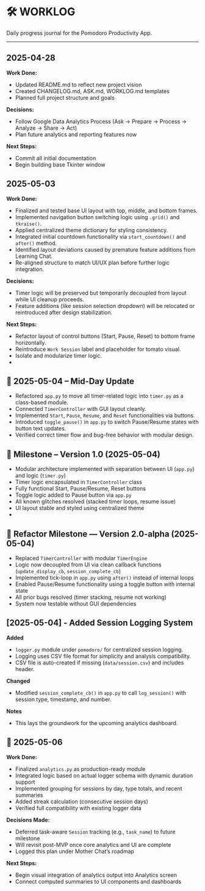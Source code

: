 # 🛠️ WORKLOG

Daily progress journal for the Pomodoro Productivity App.

---

## 2025-04-28
**Work Done:**
- Updated README.md to reflect new project vision
- Created CHANGELOG.md, ASK.md, WORKLOG.md templates
- Planned full project structure and goals

**Decisions:**
- Follow Google Data Analytics Process (Ask → Prepare → Process → Analyze → Share → Act)
- Plan future analytics and reporting features now

**Next Steps:**
- Commit all initial documentation
- Begin building base Tkinter window
## 2025-05-03
**Work Done:**
- Finalized and tested base UI layout with top, middle, and bottom frames.
- Implemented navigation button switching logic using `.grid()` and `tkraise()`.
- Applied centralized theme dictionary for styling consistency.
- Integrated initial countdown functionality via `start_countdown()` and `after()` method.
- Identified layout deviations caused by premature feature additions from Learning Chat.
- Re-aligned structure to match UI/UX plan before further logic integration.

**Decisions:**
- Timer logic will be preserved but temporarily decoupled from layout while UI cleanup proceeds.
- Feature additions (like session selection dropdown) will be relocated or reintroduced after design stabilization.

**Next Steps:**
- Refactor layout of control buttons (Start, Pause, Reset) to bottom frame horizontally.
- Reintroduce `Work Session` label and placeholder for tomato visual.
- Isolate and modularize timer logic.
- 
## 📅 2025-05-04 – Mid-Day Update

- Refactored `app.py` to move all timer-related logic into `timer.py` as a class-based module.
- Connected `TimerController` with GUI layout cleanly.
- Implemented `Start`, `Pause`, `Resume`, and `Reset` functionalities via buttons.
- Introduced `toggle_pause()` in `app.py` to switch Pause/Resume states with button text updates.
- Verified correct timer flow and bug-free behavior with modular design.


## 📌 Milestone – Version 1.0 (2025-05-04)

- Modular architecture implemented with separation between UI (`app.py`) and logic (`timer.py`)
- Timer logic encapsulated in `TimerController` class
- Fully functional Start, Pause/Resume, Reset buttons
- Toggle logic added to Pause button via `app.py`
- All known glitches resolved (stacked timer loops, resume issue)
- UI layout stable and styled using centralized theme
- 
## 🧱 Refactor Milestone — Version 2.0-alpha (2025-05-04)

- Replaced `TimerController` with modular `TimerEngine`
- Logic now decoupled from UI via clean callback functions (`update_display_cb`, `session_complete_cb`)
- Implemented tick-loop in `app.py` using `after()` instead of internal loops
- Enabled Pause/Resume functionality using a toggle button with internal state
- All prior bugs resolved (timer stacking, resume not working)
- System now testable without GUI dependencies

## [2025-05-04] - Added Session Logging System

**Added**
- `logger.py` module under `pomodoro/` for centralized session logging.
- Logging uses CSV file format for simplicity and analysis compatibility.
- CSV file is auto-created if missing (`data/session.csv`) and includes header.

**Changed**
- Modified `session_complete_cb()` in `app.py` to call `log_session()` with session type, timestamp, and number.

**Notes**
- This lays the groundwork for the upcoming analytics dashboard.

## 📅 2025-05-06

**Work Done:**
- Finalized `analytics.py` as production-ready module
- Integrated logic based on actual logger schema with dynamic duration support
- Implemented grouping for sessions by day, type totals, and recent summaries
- Added streak calculation (consecutive session days)
- Verified full compatibility with existing logger data

**Decisions Made:**
- Deferred task-aware `Session` tracking (e.g., `task_name`) to future milestone
- Will revisit post-MVP once core analytics and UI are complete
- Logged this plan under Mother Chat’s roadmap

**Next Steps:**
- Begin visual integration of analytics output into Analytics screen
- Connect computed summaries to UI components and dashboards
